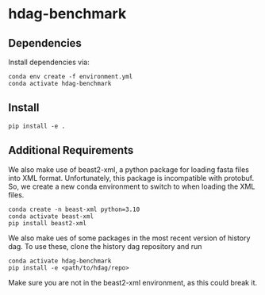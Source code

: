 # hdag-benchmark

## Dependencies

Install dependencies via:

    conda env create -f environment.yml
    conda activate hdag-benchmark


## Install

    pip install -e .


## Additional Requirements

We also make use of beast2-xml, a python package for loading fasta files into XML format.
Unfortunately, this package is incompatible with protobuf.
So, we create a new conda environment to switch to when loading the XML files.

    conda create -n beast-xml python=3.10
    conda activate beast-xml
    pip install beast2-xml

We also make ues of some packages in the most recent version of history dag.
To use these, clone the history dag repository and run
    
    conda activate hdag-benchmark
    pip install -e <path/to/hdag/repo>
    
Make sure you are not in the beast2-xml environment, as this could break it.
